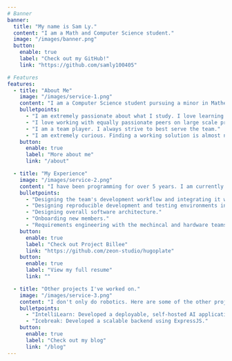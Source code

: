 ```yaml
---
# Banner
banner:
  title: "My name is Sam Ly."
  content: "I am a Math and Computer Science student."
  image: "/images/banner.png"
  button:
    enable: true
    label: "Check out my GitHub!"
    link: "https://github.com/samly100405"

# Features
features:
  - title: "About Me"
    image: "/images/service-1.png"
    content: "I am a Computer Science student pursuing a minor in Mathematics."
    bulletpoints:
      - "I am extremely passionate about what I study. I love learning about high level concepts in any quantitative field, whether that be math, computer science, or engineering."
      - "I love working with equally passionate peers on large scale projects."
      - "I am a team player. I always strive to best serve the team."
      - "I am extremely curious. Finding a working solution is almost never enough. I always find the motivations and reasoning behind solutions."
    button:
      enable: true
      label: "More about me"
      link: "/about"

  - title: "My Experience"
    image: "/images/service-2.png"
    content: "I have been programming for over 5 years. I am currently the **lead software engineer** for Project Billee, a university robotics team. My role includes:"
    bulletpoints:
      - "Designing the team's development workflow and integrating it with the mechanical and handware teams."
      - "Designing reproducible development and testing environments in UNIX systems."
      - "Designing overall software architecture."
      - "Onboarding new members."
      - "Requirements engineering with the mechincal and hardware teams."
    button:
      enable: true
      label: "Check out Project Billee"
      link: "https://github.com/zeon-studio/hugoplate"
    button:
      enable: true
      label: "View my full resume"
      link: ""

  - title: "Other projects I've worked on."
    image: "/images/service-3.png"
    content: "I don't only do robotics. Here are some of the other projects I've worked on:"
    bulletpoints:
      - "IntelliLearn: Developed a deployable, self-hosted AI application designed for education using Alpaca and Django."
      - "Icebreak: Developed a scalable backend using ExpressJS."
    button:
      enable: true
      label: "Check out my blog"
      link: "/blog"
---
```

